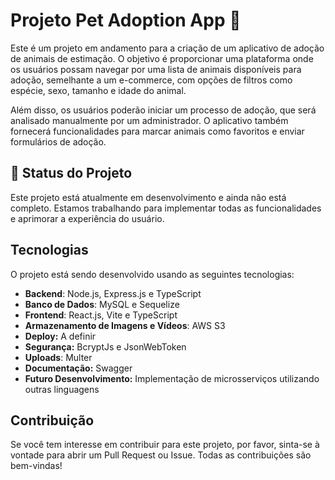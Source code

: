 # Projeto Pet Adoption App 🐾

Este é um projeto em andamento para a criação de um aplicativo de adoção de animais de estimação. O objetivo é proporcionar uma plataforma onde os usuários possam navegar por uma lista de animais disponíveis para adoção, semelhante a um e-commerce, com opções de filtros como espécie, sexo, tamanho e idade do animal.

Além disso, os usuários poderão iniciar um processo de adoção, que será analisado manualmente por um administrador. O aplicativo também fornecerá funcionalidades para marcar animais como favoritos e enviar formulários de adoção.

## :construction: Status do Projeto

Este projeto está atualmente em desenvolvimento e ainda não está completo. Estamos trabalhando para implementar todas as funcionalidades e aprimorar a experiência do usuário.

## Tecnologias

O projeto está sendo desenvolvido usando as seguintes tecnologias:

- **Backend**: Node.js, Express.js e TypeScript
- **Banco de Dados**: MySQL e Sequelize
- **Frontend**: React.js, Vite e TypeScript
- **Armazenamento de Imagens e Vídeos**: AWS S3
- **Deploy:** A definir
- **Segurança:** BcryptJs e JsonWebToken
- **Uploads**: Multer
- **Documentação:** Swagger
- **Futuro Desenvolvimento:** Implementação de microsserviços utilizando outras linguagens

## Contribuição

Se você tem interesse em contribuir para este projeto, por favor, sinta-se à vontade para abrir um Pull Request ou Issue. Todas as contribuições são bem-vindas!
